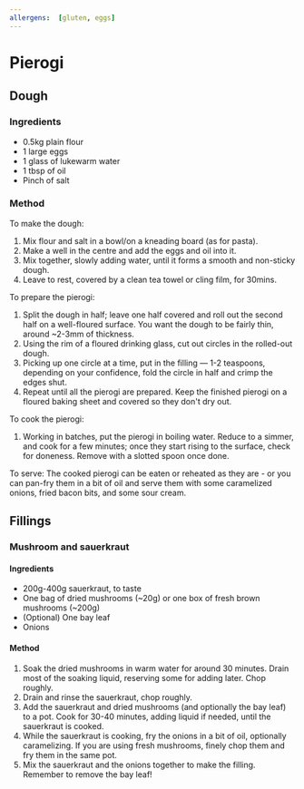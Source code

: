 ```yaml
---
allergens:  [gluten, eggs]
---
```


# Pierogi

## Dough 

### Ingredients

* 0.5kg plain flour
* 1 large eggs
* 1 glass of lukewarm water
* 1 tbsp of oil
* Pinch of salt

### Method

To make the dough:
1. Mix flour and salt in a bowl/on a kneading board (as for pasta).
2. Make a well in the centre and add the eggs and oil into it.
3. Mix together, slowly adding water, until it forms a smooth and non-sticky dough.
4. Leave to rest, covered by a clean tea towel or cling film, for 30mins.

To prepare the pierogi:
1. Split the dough in half; leave one half covered and roll out the second half on a well-floured surface. You want the dough to be fairly thin, around ~2-3mm of thickness.
2. Using the rim of a floured drinking glass, cut out circles in the rolled-out dough.
3. Picking up one circle at a time, put in the filling — 1-2 teaspoons, depending on your confidence, fold the circle in half and crimp the edges shut. 
4. Repeat until all the pierogi are prepared. Keep the finished pierogi on a floured baking sheet and covered so they don't dry out. 

To cook the pierogi: 
1. Working in batches, put the pierogi in boiling water. Reduce to a simmer, and cook for a few minutes; once they start rising to the surface, check for doneness. Remove with a slotted spoon once done.  

To serve:
The cooked pierogi can be eaten or reheated as they are - or you can pan-fry them in a bit of oil and serve them with some caramelized onions, fried bacon bits, and some sour cream. 

## Fillings
### Mushroom and sauerkraut
#### Ingredients

* 200g-400g sauerkraut, to taste
* One bag of dried mushrooms (~20g) or one box of fresh brown mushrooms (~200g) 
* (Optional) One bay leaf 
* Onions

#### Method

1. Soak the dried mushrooms in warm water for around 30 minutes. Drain most of the soaking liquid, reserving some for adding later. Chop roughly.  
2. Drain and rinse the sauerkraut, chop roughly. 
3. Add the sauerkraut and dried mushrooms (and optionally the bay leaf) to a pot. Cook for 30-40 minutes, adding liquid if needed, until the sauerkraut is cooked.
4. While the sauerkraut is cooking, fry the onions in a bit of oil, optionally caramelizing. If you are using fresh mushrooms, finely chop them and fry them in the same pot. 
5. Mix the sauerkraut and the onions together to make the filling. Remember to remove the bay leaf! 
